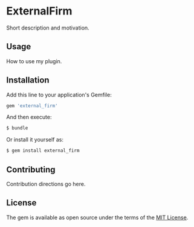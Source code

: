 # ExternalFirm
Short description and motivation.

## Usage
How to use my plugin.

## Installation
Add this line to your application's Gemfile:

```ruby
gem 'external_firm'
```

And then execute:
```bash
$ bundle
```

Or install it yourself as:
```bash
$ gem install external_firm
```

## Contributing
Contribution directions go here.

## License
The gem is available as open source under the terms of the [MIT License](http://opensource.org/licenses/MIT).
